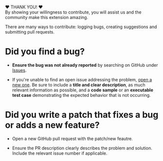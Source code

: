 :heart: THANK YOU! :heart:  
By showing your willingness to contribute, you will assist us and the community make this extension amazing.

There are many ways to contribute: logging bugs, creating suggestions and submitting pull requests.

# Did you find a bug?  
- **Ensure the bug was not already reported** by searching on GitHub under [Issues](https://github.com/ALM-Rangers/VSO-Extension-FolderManagement/issues).

- If you're unable to find an open issue addressing the problem, [open a new one](https://github.com/ALM-Rangers/VSO-Extension-FolderManagement/issues/new). Be sure to include a **title and clear description**, as much relevant information as possible, and a **code sample** or an **executable test case** demonstrating the expected behavior that is not occurring.


# Did you write a patch that fixes a bug or adds a new feature?  
- Open a new GitHub pull request with the patch/new feautre.
  
- Ensure the PR description clearly describes the problem and solution. Include the relevant issue number if applicable.

